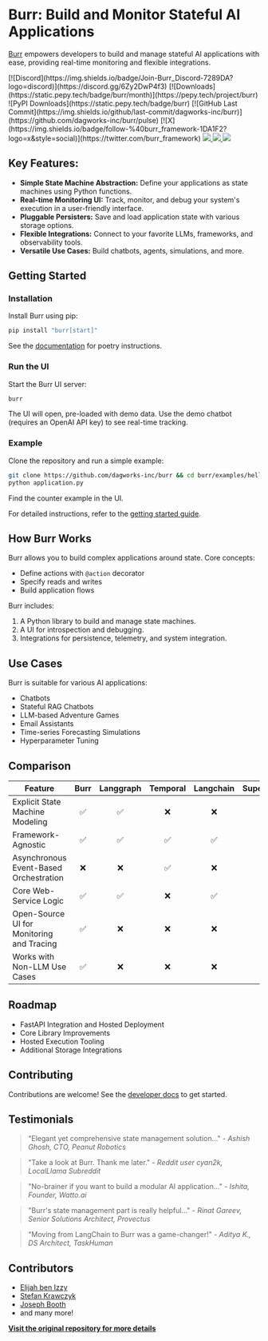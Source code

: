 # Burr: Build and Monitor Stateful AI Applications

[Burr](https://github.com/apache/burr) empowers developers to build and manage stateful AI applications with ease, providing real-time monitoring and flexible integrations.

<div>
    [![Discord](https://img.shields.io/badge/Join-Burr_Discord-7289DA?logo=discord)](https://discord.gg/6Zy2DwP4f3)
    [![Downloads](https://static.pepy.tech/badge/burr/month)](https://pepy.tech/project/burr)
    ![PyPI Downloads](https://static.pepy.tech/badge/burr)
    [![GitHub Last Commit](https://img.shields.io/github/last-commit/dagworks-inc/burr)](https://github.com/dagworks-inc/burr/pulse)
    [![X](https://img.shields.io/badge/follow-%40burr_framework-1DA1F2?logo=x&style=social)](https://twitter.com/burr_framework)
    <a target="_blank" href="https://linkedin.com/showcase/dagworks-inc" style="background:none">
      <img src="https://img.shields.io/badge/DAGWorks-Follow-purple.svg?logo=linkedin" />
    </a>
    <a href="https://twitter.com/burr_framework" target="_blank">
      <img src="https://img.shields.io/badge/burr_framework-Follow-purple.svg?logo=X"/>
    </a>
    <a href="https://twitter.com/dagworks" target="_blank">
      <img src="https://img.shields.io/badge/DAGWorks-Follow-purple.svg?logo=X"/>
    </a>
</div>

## Key Features:

*   **Simple State Machine Abstraction:** Define your applications as state machines using Python functions.
*   **Real-time Monitoring UI:** Track, monitor, and debug your system's execution in a user-friendly interface.
*   **Pluggable Persisters:** Save and load application state with various storage options.
*   **Flexible Integrations:** Connect to your favorite LLMs, frameworks, and observability tools.
*   **Versatile Use Cases:** Build chatbots, agents, simulations, and more.

## Getting Started

### Installation

Install Burr using pip:

```bash
pip install "burr[start]"
```

See the [documentation](https://burr.dagworks.io/getting_started/install/) for poetry instructions.

### Run the UI

Start the Burr UI server:

```bash
burr
```

The UI will open, pre-loaded with demo data.  Use the demo chatbot (requires an OpenAI API key) to see real-time tracking.

### Example

Clone the repository and run a simple example:

```bash
git clone https://github.com/dagworks-inc/burr && cd burr/examples/hello-world-counter
python application.py
```

Find the counter example in the UI.

For detailed instructions, refer to the [getting started guide](https://burr.dagworks.io/getting_started/simple-example/).

## How Burr Works

Burr allows you to build complex applications around state.  Core concepts:

*   Define actions with `@action` decorator
*   Specify reads and writes
*   Build application flows

Burr includes:

1.  A Python library to build and manage state machines.
2.  A UI for introspection and debugging.
3.  Integrations for persistence, telemetry, and system integration.

## Use Cases

Burr is suitable for various AI applications:

*   Chatbots
*   Stateful RAG Chatbots
*   LLM-based Adventure Games
*   Email Assistants
*   Time-series Forecasting Simulations
*   Hyperparameter Tuning

## Comparison

| Feature                                      | Burr | Langgraph | Temporal | Langchain | Superagent | Hamilton |
| -------------------------------------------- | :--: | :-------: | :------: | :-------: | :--------: | :------: |
| Explicit State Machine Modeling               |  ✅  |    ✅     |    ❌    |    ❌     |     ❌     |    ❌    |
| Framework-Agnostic                           |  ✅  |    ✅     |    ✅    |    ✅     |     ❌     |    ✅    |
| Asynchronous Event-Based Orchestration        |  ❌  |    ❌     |    ✅    |    ❌     |     ❌     |    ❌    |
| Core Web-Service Logic                       |  ✅  |    ✅     |    ❌    |    ✅     |     ✅     |    ✅    |
| Open-Source UI for Monitoring and Tracing   |  ✅  |    ❌     |    ❌    |    ❌     |     ❌     |    ✅    |
| Works with Non-LLM Use Cases                 |  ✅  |    ❌     |    ❌    |    ❌     |     ❌     |    ✅    |

## Roadmap

*   FastAPI Integration and Hosted Deployment
*   Core Library Improvements
*   Hosted Execution Tooling
*   Additional Storage Integrations

## Contributing

Contributions are welcome!  See the [developer docs](https://burr.dagworks.io/contributing) to get started.

## Testimonials

> "Elegant yet comprehensive state management solution..." - *Ashish Ghosh, CTO, Peanut Robotics*

> "Take a look at Burr. Thank me later." - *Reddit user cyan2k, LocalLlama Subreddit*

> "No-brainer if you want to build a modular AI application..." - *Ishita, Founder, Watto.ai*

> "Burr's state management part is really helpful..." - *Rinat Gareev, Senior Solutions Architect, Provectus*

> "Moving from LangChain to Burr was a game-changer!" - *Aditya K., DS Architect, TaskHuman*

## Contributors

*   [Elijah ben Izzy](https://github.com/elijahbenizzy)
*   [Stefan Krawczyk](https://github.com/skrawcz)
*   [Joseph Booth](https://github.com/jombooth)
*   and many more!

**[Visit the original repository for more details](https://github.com/apache/burr)**